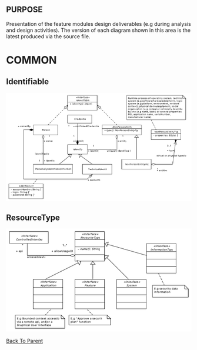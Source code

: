 ## PURPOSE
Presentation of the feature modules design deliverables (e.g during analysis and design activities).
The version of each diagram shown in this area is the latest produced via the source file.

# COMMON

## Identifiable
![image](Identifiable_description.PNG)

## ResourceType
![image](ResourceType_description.PNG)

[Back To Parent](../)
